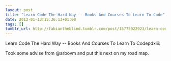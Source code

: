 ```yaml
---
layout: post
title: "Learn Code The Hard Way -- Books And Courses To Learn To Code"
date: 2012-01-13T15:36:13+01:00
tags: []
tumblr_url: http://fabiantheblind.tumblr.com/post/15775022923/learn-code-the-hard-way-books-and-courses-to-learn
---
```

Learn Code The Hard Way -- Books And Courses To Learn To Codepdxiii:

Took some advise from @arbovm and put this next on my road map.

